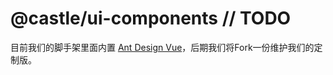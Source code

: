 # @castle/ui-components // TODO

目前我们的脚手架里面内置 [Ant Design Vue](https://antdv.com/components/overview-cn)，后期我们将Fork一份维护我们的定制版。